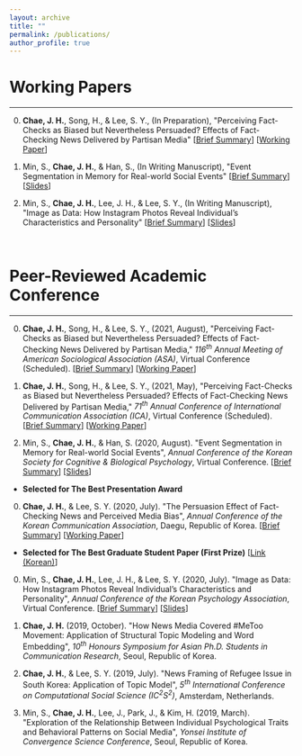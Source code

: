 ```yaml
---
layout: archive
title: ""
permalink: /publications/
author_profile: true
---
```

<!-- {% if author.googlescholar %}
  You can also find my articles on <u><a href="{{author.googlescholar}}">my Google Scholar profile</a>.</u>
{% endif %}

{% include base_path %}

{% for post in site.publications reversed %}
  {% include archive-single.html %}
{% endfor %} -->

# Working Papers
---
0. **Chae, J. H.**, Song, H., & Lee, S. Y., (In Preparation), "Perceiving Fact-Checks as Biased but Nevertheless Persuaded? Effects of Fact-Checking News Delivered by Partisan Media" [[Brief Summary](/projects/project03_fact-checking-by-partisan-media)] [[Working Paper](/files/working-paper_fact-checking.pdf)]

0. Min, S., **Chae, J. H.**, & Han, S., (In Writing Manuscript), "Event Segmentation in Memory for Real-world Social Events" [[Brief Summary](/projects/project02_event-segmentation)] [[Slides](https://www.dropbox.com/s/gnlscp7gwiwe0hh/PPT_KSCBP2020.pdf?dl=0)]

0. Min, S., **Chae, J. H.**, Lee, J. H., & Lee, S. Y., (In Writing Manuscript), "Image as Data: How Instagram Photos Reveal Individual’s Characteristics and Personality" [[Brief Summary](/projects/project01_image-as-data)] [[Slides](https://www.dropbox.com/s/hxnzaffyn0y743h/PPT_KPA2020.pdf?dl=0)]

&nbsp;

# Peer-Reviewed Academic Conference
---
0. **Chae, J. H.**, Song, H., & Lee, S. Y., (2021, August), "Perceiving Fact-Checks as Biased but Nevertheless Persuaded? Effects of Fact-Checking News Delivered by Partisan Media," *116<sup>th</sup> Annual Meeting of American Sociological Association (ASA)*, Virtual Conference (Scheduled). [[Brief Summary](/projects/project03_fact-checking-by-partisan-media)] [[Working Paper](/files/working-paper_fact-checking.pdf)]

0. **Chae, J. H.**, Song, H., & Lee, S. Y., (2021, May), "Perceiving Fact-Checks as Biased but Nevertheless Persuaded? Effects of Fact-Checking News Delivered by Partisan Media," *71<sup>th</sup> Annual Conference of International Communication Association (ICA)*, Virtual Conference (Scheduled). [[Brief Summary](/projects/project03_fact-checking-by-partisan-media)] [[Working Paper](/files/working-paper_fact-checking.pdf)]

0. Min, S., **Chae, J. H.**, & Han, S. (2020, August). "Event Segmentation in Memory for Real-world Social Events", *Annual Conference of the Korean Society for Cognitive & Biological Psychology*, Virtual Conference. [[Brief Summary](/projects/project02_event-segmentation)] [[Slides](https://www.dropbox.com/s/gnlscp7gwiwe0hh/PPT_KSCBP2020.pdf?dl=0)]
  - **Selected for The Best Presentation Award**

0. **Chae, J. H.**, & Lee, S. Y. (2020, July). "The Persuasion Effect of Fact-Checking News and Perceived Media Bias", *Annual Conference of the Korean Communication Association*, Daegu, Republic of Korea. [[Brief Summary](/projects/project03_fact-checking-by-partisan-media)] [[Working Paper](/files/working-paper_fact-checking.pdf)]
  - **Selected for The Best Graduate Student Paper (First Prize)** [[Link (Korean)](https://comm.or.kr/news/notice1/1000012302)]

0. Min, S., **Chae, J. H.**, Lee, J. H., & Lee, S. Y. (2020, July). "Image as Data: How Instagram Photos Reveal Individual’s Characteristics and Personality", *Annual Conference of the Korean Psychology Association*, Virtual Conference. [[Brief Summary](/projects/project01_image-as-data)] [[Slides](https://www.dropbox.com/s/hxnzaffyn0y743h/PPT_KPA2020.pdf?dl=0)]

0. **Chae, J. H.** (2019, October). "How News Media Covered #MeToo Movement: Application of Structural Topic Modeling and Word Embedding", *10<sup>th</sup> Honours Symposium for Asian Ph.D. Students in Communication Research*, Seoul, Republic of Korea.

0. **Chae, J. H.**, & Lee, S. Y. (2019, July). "News Framing of Refugee Issue in South Korea: Application of Topic Model", *5<sup>th</sup> International Conference on Computational Social Science (IC<sup>2</sup>S<sup>2</sup>)*, Amsterdam, Netherlands.

0. Min, S., **Chae, J. H.**, Lee, J., Park, J., & Kim, H. (2019, March). "Exploration of the Relationship Between Individual Psychological Traits and Behavioral Patterns on Social Media", *Yonsei Institute of Convergence Science Conference*, Seoul, Republic of Korea.
